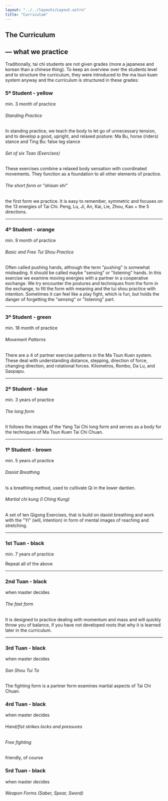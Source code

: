 ```yaml
---
layout: "../../layouts/Layout.astro"
title: "Curriculum"
---
```


<section class="slide">
<div class="inner">

# The Curriculum

## — what we practice

Traditionally, tai chi students are not given grades (more a japanese and korean than a chinese thing). To keep an overview over the students level and to structure the curriculum, they were introduced to the ma tsun kuen system anyway and the curriculum is structured in these grades:

</div>
</section>

<section class="slide">
<div class="inner">

### 5º Student - yellow
min. 3 month of practice

###### Standing Practice

In standing practice, we teach the body to let go of unnecessary tension, and to develop a good, upright, and relaxed posture: Ma Bu, horse (riders) stance and Ting Bu: false leg stance

###### Set of six Tsao (Exercises)

These exercises combine a relaxed body sensation with coordinated movements. They function as a foundation to all other elements of practice.

###### The short form or "shisan shi"

the first form we practice. It is easy to remember, symmetric and focuses on the 13 energies of Tai Chi. Peng, Lu, Ji, An, Kai, Lie, Zhou, Kao + the 5 directions.

---

### 4º Student - orange
min. 9 month of practice

###### Basic and Free Tui Shou Practice

Often called pushing hands, although the term "pushing" is somewhat misleading. It should be called maybe "sensing" or "listening" hands.
In this exercise we examine moving energies with a partner in a cooperative exchange. We try encounter the postures and techniques from the form in the exchange, to fill the form with meaning and the tui shou practice with intention.
Sometimes it can feel like a play fight, which is fun, but holds the danger of forgetting the "sensing" or "listening" part.

---

### 3º Student - green
min. 18 month of practice

###### Movement Patterns

There are a 4 of partner exercise patterns in the Ma Tsun Kuen system. These deal with understanding distance, stepping, direction of force, changing direction, and rotational forces.
Kilometros, Rombo, Da Lu, and Saopapu.

---
### 2º Student - blue
min. 3 years of practice

###### The long form
It follows the images of the Yang Tai Chi long form and serves as a body for the techniques of Ma Tsun Kuen Tai Chi Chuan.

---

### 1º Student - brown
min. 5 years of practice

###### Daoist Breathing

Is a breathing method, used to cultivate Qi in the lower dantien.

###### Martial chi kung (I Ching Kung)

A set of ten Qigong Exercises, that is build on daoist breathing and work with the "Yi" (will, intention) in form of mental images of reaching and stretching.

---

### 1st Tuan  -  black
min. 7 years of practice

Repeat all of the above

---

### 2nd Tuan  -  black
when master decides

###### The fast form

It is designed to practice dealing with momentum and mass and will quickly throw you of balance, if you have not developed roots that why it is learned later in the curriculum.

---

### 3rd Tuan  -  black
when master decides

###### San Shou Tui Ta

The fighting form is a partner form examines martial aspects of Tai Chi Chuan.

### 4rd Tuan  -  black
when master decides

###### Hand/fist strikes locks and pressures
###### Free fighting
friendly, of course


### 5rd Tuan  -  black
when master decides

###### Weapon Forms (Saber, Spear, Sword)

</div>
</section>
